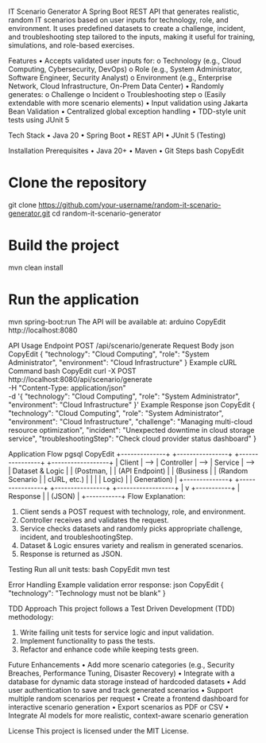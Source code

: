 IT Scenario Generator
A Spring Boot REST API that generates realistic, random IT scenarios based on user inputs for technology, role, and environment.
It uses predefined datasets to create a challenge, incident, and troubleshooting step tailored to the inputs, making it useful for training, simulations, and role-based exercises.
 
Features
•	Accepts validated user inputs for:
o	Technology (e.g., Cloud Computing, Cybersecurity, DevOps)
o	Role (e.g., System Administrator, Software Engineer, Security Analyst)
o	Environment (e.g., Enterprise Network, Cloud Infrastructure, On-Prem Data Center)
•	Randomly generates:
o	Challenge
o	Incident
o	Troubleshooting step
o	(Easily extendable with more scenario elements)
•	Input validation using Jakarta Bean Validation
•	Centralized global exception handling
•	TDD-style unit tests using JUnit 5
 
Tech Stack
•	Java 20
•	Spring Boot
•	REST API
•	JUnit 5 (Testing)
 
Installation
Prerequisites
•	Java 20+
•	Maven
•	Git
Steps
bash
CopyEdit
# Clone the repository
git clone https://github.com/your-username/random-it-scenario-generator.git
cd random-it-scenario-generator

# Build the project
mvn clean install

# Run the application
mvn spring-boot:run
The API will be available at:
arduino
CopyEdit
http://localhost:8080
 
API Usage
Endpoint
POST /api/scenario/generate
Request Body
json
CopyEdit
{
  "technology": "Cloud Computing",
  "role": "System Administrator",
  "environment": "Cloud Infrastructure"
}
Example cURL Command
bash
CopyEdit
curl -X POST http://localhost:8080/api/scenario/generate \
-H "Content-Type: application/json" \
-d '{
  "technology": "Cloud Computing",
  "role": "System Administrator",
  "environment": "Cloud Infrastructure"
}'
Example Response
json
CopyEdit
{
  "technology": "Cloud Computing",
  "role": "System Administrator",
  "environment": "Cloud Infrastructure",
  "challenge": "Managing multi-cloud resource optimization",
  "incident": "Unexpected downtime in cloud storage service",
  "troubleshootingStep": "Check cloud provider status dashboard"
}
 
Application Flow
pgsql
CopyEdit
+--------------+       +----------------+       +----------------+       +------------------+
|   Client     |  -->  |   Controller   |  -->  |     Service    |  -->  |  Dataset & Logic |
| (Postman,    |       | (API Endpoint) |       |  (Business     |       | (Random Scenario |
|  cURL, etc.) |       |                |       |   Logic)       |       |   Generation)    |
+--------------+       +----------------+       +----------------+       +------------------+
                                                                                   |
                                                                                   v
                                                                             +-----------+
                                                                             | Response  |
                                                                             | (JSON)    |
                                                                             +-----------+
Flow Explanation:
1.	Client sends a POST request with technology, role, and environment.
2.	Controller receives and validates the request.
3.	Service checks datasets and randomly picks appropriate challenge, incident, and troubleshootingStep.
4.	Dataset & Logic ensures variety and realism in generated scenarios.
5.	Response is returned as JSON.
 
Testing
Run all unit tests:
bash
CopyEdit
mvn test
 
Error Handling
Example validation error response:
json
CopyEdit
{
  "technology": "Technology must not be blank"
}
 
TDD Approach
This project follows a Test Driven Development (TDD) methodology:
1.	Write failing unit tests for service logic and input validation.
2.	Implement functionality to pass the tests.
3.	Refactor and enhance code while keeping tests green.
 
Future Enhancements
•	Add more scenario categories (e.g., Security Breaches, Performance Tuning, Disaster Recovery)
•	Integrate with a database for dynamic data storage instead of hardcoded datasets
•	Add user authentication to save and track generated scenarios
•	Support multiple random scenarios per request
•	Create a frontend dashboard for interactive scenario generation
•	Export scenarios as PDF or CSV
•	Integrate AI models for more realistic, context-aware scenario generation
 
License
This project is licensed under the MIT License.
